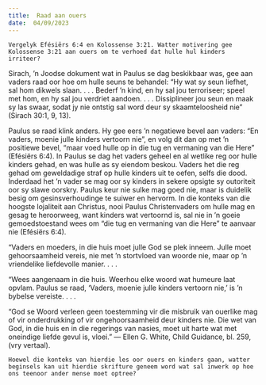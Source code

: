 ```yaml
---
title:  Raad aan ouers
date:  04/09/2023
---
```


`Vergelyk Efésiërs 6:4 en Kolossense 3:21. Watter motivering gee Kolossense 3:21 aan ouers om te verhoed dat hulle hul kinders irriteer?`

Sirach, ’n Joodse dokument wat in Paulus se dag beskikbaar was, gee aan vaders raad oor hoe om hulle seuns te behandel: “Hy wat sy seun liefhet, sal hom dikwels slaan. . . . Bederf ’n kind, en hy sal jou terroriseer; speel met hom, en hy sal jou verdriet aandoen. . . .  Dissiplineer jou seun en maak sy las swaar, sodat jy nie ontstig sal word deur sy skaamteloosheid nie” (Sirach 30:1, 9, 13).

Paulus se raad klink anders. Hy gee eers ’n negatiewe bevel aan vaders: “En vaders, moenie julle kinders vertoorn nie”, en volg dit dan op met ’n positiewe bevel, “maar voed hulle op in die tug en vermaning van die Here” (Efésiërs 6:4). In Paulus se dag het vaders geheel en al wetlike reg oor hulle kinders gehad, en was hulle as sy eiendom beskou. Vaders het die reg gehad om geweldadige straf op hulle kinders uit te oefen, selfs die dood. Inderdaad het ’n vader se mag oor sy kinders in sekere opsigte sy outoriteit oor sy slawe oorskry. Paulus keur nie sulke mag goed nie, maar is duidelik besig om gesinsverhoudinge te suiwer en hervorm.  In die konteks van  die hoogste lojaliteit aan Christus, nooi Paulus Christenvaders om hulle mag en gesag te heroorweeg, want kinders wat vertoornd is, sal nie in ’n goeie gemoedstoestand wees om “die tug en vermaning van die Here” te aanvaar nie (Efésiërs 6:4).

“Vaders en moeders, in die huis moet julle God se plek inneem. Julle moet gehoorsaamheid vereis, nie met ’n stortvloed van woorde nie, maar op ’n vriendelike liefdevolle manier. . . .

“Wees aangenaam in die huis. Weerhou elke woord wat humeure laat opvlam.  Paulus se raad, ‘Vaders, moenie julle kinders vertoorn nie,’ is ’n bybelse vereiste. . . .

“God se Woord verleen geen toestemming vir die misbruik van ouerlike mag of vir onderdrukking of vir ongehoorsaamheid deur kinders nie.  Die wet van God, in die huis en in die regerings van nasies, moet uit harte wat met oneindige liefde gevul is, vloei.” — Ellen G. White, Child Guidance, bl. 259, (vry vertaal).

`Hoewel die konteks van hierdie les oor ouers en kinders gaan, watter beginsels kan uit hierdie skrifture geneem word wat sal inwerk op hoe ons teenoor ander mense moet optree?`